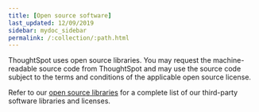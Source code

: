 ```yaml
---
title: [Open source software]
last_updated: 12/09/2019
sidebar: mydoc_sidebar
permalink: /:collection/:path.html
---
```

ThoughtSpot uses open source libraries. You may request the machine-readable source code from ThoughtSpot and may use the source code subject to the terms and conditions of the applicable open source license.

Refer to our <a href="https://www.thoughtspot.com/sites/default/files/pdf/ThoughtSpot-3rd-Party-Software-License.pdf" rel="noopener noreferrer" target="_blank" class="external">open source libraries</a> for a complete list of our third-party software libraries and licenses.
